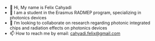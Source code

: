 - 👋 Hi, My name is Felix Cahyadi
- 👀 I am a student in the Erasmus RADMEP program, specializing in photonics devices
- 💞️ I’m looking to collaborate on research regarding photonic integrated chips and radiation effects on photonics devices
- 📫 How to reach me by email: cahyadi.felix@gmail.com

<!---
lakubis/lakubis is a ✨ special ✨ repository because its `README.md` (this file) appears on your GitHub profile.
You can click the Preview link to take a look at your changes.
--->
